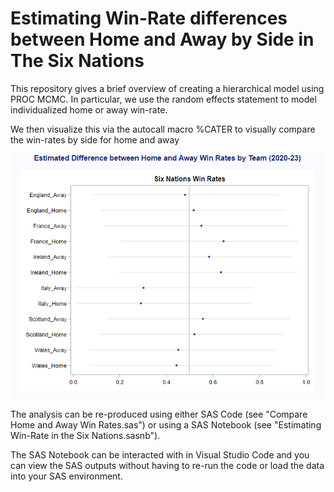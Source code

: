 # Estimating Win-Rate differences between Home and Away by Side in The Six Nations
This repository gives a brief overview of creating a hierarchical model using PROC MCMC. In particular, we use the random effects statement to model individualized home or away win-rate.

We then visualize this via the autocall macro %CATER to visually compare the win-rates by side for home and away

![](win_rate_differences.png?raw=true)

The analysis can be re-produced using either SAS Code (see "Compare Home and Away Win Rates.sas") or using a SAS Notebook (see "Estimating Win-Rate in the Six Nations.sasnb").

The SAS Notebook can be interacted with in Visual Studio Code and you can view the SAS outputs without having to re-run the code or load the data into your SAS environment.

